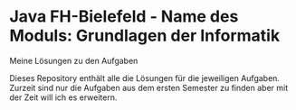 # Java FH-Bielefeld - Name des Moduls: Grundlagen der Informatik
Meine Lösungen zu den Aufgaben 

Dieses Repository enthält alle die Lösungen für die jeweiligen Aufgaben.
Zurzeit sind nur die Aufgaben aus dem ersten Semester zu finden aber mit der Zeit will ich es erweitern.


